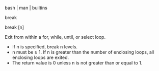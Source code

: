  bash | man | builtins

break

break [n]

Exit from within a for, while, until, or select loop. 
* If n is specified, break n levels. 
* n must be ≥ 1. If n is greater than the number of enclosing loops, all enclosing loops are exited. 
* The return value is 0 unless n is not greater than or equal to 1.

